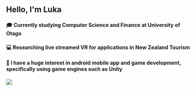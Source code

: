 ## Hello, I'm Luka

#### 🎓 Currently studying Computer Science and Finance at University of Otago

#### 💻 Researching live streamed VR for applications in New Zealand Tourism 

#### 📱 I have a huge interest in android mobile app and game development, specifically using game engines such as Unity

![](https://github-readme-stats.vercel.app/api?username=Luka-Didham&count_private=true&show_icons=true&theme=github_dark&hide=contribs)
<!--
**Luka-Didham/Luka-Didham** is a ✨ _special_ ✨ repository because its `README.md` (this file) appears on your GitHub profile.

Here are some ideas to get you started:

- 🔭 I’m currently working on ...
- 🌱 I’m currently learning ...
- 👯 I’m looking to collaborate on ...
- 🤔 I’m looking for help with ...
- 💬 Ask me about ...
- 📫 How to reach me: ...
- 😄 Pronouns: ...
- ⚡ Fun fact: ...
-->
